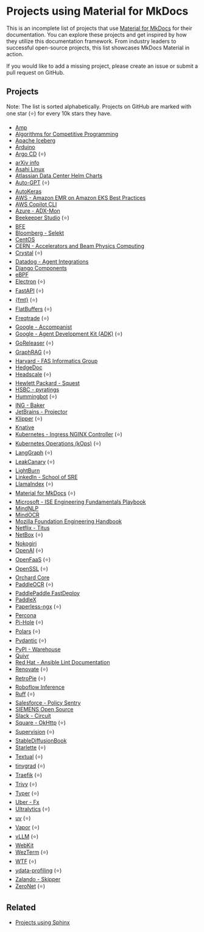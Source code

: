 # Projects using Material for MkDocs

This is an incomplete list of projects that use [Material for MkDocs](https://github.com/squidfunk/mkdocs-material) for their documentation. You can explore these projects and get inspired by how they utilize this documentation framework. From industry leaders to successful open-source projects, this list showcases MkDocs Material in action.  

If you would like to add a  missing project, please create an issue or submit a pull request on GitHub.

## Projects

Note: The list is sorted alphabetically. Projects on GitHub are marked with one star (⭐) for every 10k stars they have.


- [Amp](https://amp.rs/docs/)
- [Algorithms for Competitive Programming](https://cp-algorithms.com/)
- [Apache Iceberg](https://iceberg.apache.org/)
- [Arduino](https://arduino.github.io/arduino-cli/)
- [Argo CD](https://argo-cd.readthedocs.io/en/stable/) (⭐)
- [arXiv info](https://info.arxiv.org)
- [Asahi Linux](https://asahilinux.org/docs/)
- [Atlassian Data Center Helm Charts](https://atlassian.github.io/data-center-helm-charts/)
- [Auto-GPT](https://docs.agpt.co/) (⭐)
- [AutoKeras](https://autokeras.com/)
- [AWS - Amazon EMR on Amazon EKS Best Practices](https://aws.github.io/aws-emr-containers-best-practices/)
- [AWS Copilot CLI](https://aws.github.io/copilot-cli/)
- [Azure - ADX-Mon](https://github.com/Azure/adx-mon)
- [Beekeeper Studio](https://docs.beekeeperstudio.io/) (⭐)
- [BFE](https://www.bfe-networks.net/)
- [Bloomberg - Selekt](https://bloomberg.github.io/selekt/)
- [CentOS](https://docs.infra.centos.org/)
- [CERN - Accelerators and Beam Physics Computing](http://abpcomputing.web.cern.ch/)
- [Crystal](https://crystal-lang.org/reference/) (⭐)
- [Datadog - Agent Integrations](https://datadoghq.dev/integrations-core/)
- [Django Components](https://django-components.github.io/django-components/latest/overview/welcome/)
- [eBPF](https://ebpf-go.dev/)
- [Electron](https://www.electron.build/) (⭐)
- [FastAPI](https://fastapi.tiangolo.com/) (⭐)
- [{fmt}](https://fmt.dev/) (⭐)
- [FlatBuffers](https://flatbuffers.dev/) (⭐)
- [Freqtrade](https://www.freqtrade.io/en/stable/) (⭐)
- [Google - Accompanist](https://google.github.io/accompanist/)
- [Google - Agent Development Kit (ADK)](https://google.github.io/adk-docs/) (⭐)
- [GoReleaser](https://goreleaser.com/) (⭐)
- [GraphRAG](https://microsoft.github.io/graphrag/) (⭐)
- [Harvard - FAS Informatics Group](https://informatics.fas.harvard.edu/)
- [HedgeDoc](https://docs.hedgedoc.org/)
- [Headscale](https://headscale.net/stable/) (⭐)
- [Hewlett Packard - Squest](https://hewlettpackard.github.io/squest/)
- [HSBC - pyratings](https://hsbc.github.io/pyratings/)
- [Hummingbot](https://hummingbot.org/) (⭐)
- [ING - Baker](https://ing-bank.github.io/baker/)
- [JetBrains - Projector](https://jetbrains.github.io/projector-client/mkdocs/)
- [Klipper](https://www.klipper3d.org/) (⭐)
- [Knative](https://knative.dev/docs/)
- [Kubernetes - Ingress NGINX Controller](https://kubernetes.github.io/ingress-nginx/) (⭐)
- [Kubernetes Operations (kOps)](https://kops.sigs.k8s.io/) (⭐)
- [LangGraph](https://langchain-ai.github.io/langgraph/) (⭐)
- [LeakCanary](https://square.github.io/leakcanary/) (⭐)
- [LightBurn](https://docs.lightburnsoftware.com/latest/)
- [LinkedIn - School of SRE](https://linkedin.github.io/school-of-sre/)
- [LlamaIndex](https://docs.llamaindex.ai/en/stable/) (⭐)
- [Material for MkDocs](https://squidfunk.github.io/mkdocs-material/) (⭐)
- [Microsoft - ISE Engineering Fundamentals Playbook](https://microsoft.github.io/code-with-engineering-playbook/)
- [MindNLP](https://mindnlp.cqu.ai/)
- [MindOCR](https://mindspore-lab.github.io/mindocr/)
- [Mozilla Foundation Engineering Handbook](https://mozillafoundation.github.io/engineering-handbook/)
- [Netflix - Titus](https://netflix.github.io/titus/)
- [NetBox](https://netboxlabs.com/docs/netbox/en/stable/) (⭐)
- [Nokogiri](https://nokogiri.org/)
- [OpenAI](https://openai.github.io/openai-agents-python/) (⭐)
- [OpenFaaS](https://docs.openfaas.com/) (⭐)
- [OpenSSL](https://docs.openssl.org/) (⭐)
- [Orchard Core](https://docs.orchardcore.net/en/latest/)
- [PaddleOCR](https://paddlepaddle.github.io/PaddleOCR/main/en/index.html) (⭐)
- [PaddlePaddle FastDeploy](https://paddlepaddle.github.io/FastDeploy/)
- [PaddleX](https://paddlepaddle.github.io/PaddleX/latest/en/index.html)
- [Paperless-ngx](https://docs.paperless-ngx.com/) (⭐)
- [Percona](https://docs.percona.com/percona-monitoring-and-management/)
- [Pi-Hole](https://docs.pi-hole.net/) (⭐)
- [Polars](https://docs.pola.rs/) (⭐)
- [Pydantic](https://pydantic-docs.helpmanual.io/) (⭐)
- [PyPI - Warehouse](https://docs.pypi.org/)
- [Quivr](https://core.quivr.com/)
- [Red Hat - Ansible Lint Documentation](https://ansible.readthedocs.io/projects/lint/)
- [Renovate](https://docs.renovatebot.com/) (⭐)
- [RetroPie](https://retropie.org.uk/docs/) (⭐)
- [Roboflow Inference](https://inference.roboflow.com/)
- [Ruff](https://docs.astral.sh/ruff/) (⭐)
- [Salesforce - Policy Sentry](https://policy-sentry.readthedocs.io/)
- [SIEMENS Open Source](https://opensource.siemens.com/)
- [Slack - Circuit](https://slackhq.github.io/circuit/)
- [Square - OkHttp](https://square.github.io/okhttp/) (⭐)
- [Supervision](https://supervision.roboflow.com/latest/) (⭐)
- [StableDiffusionBook](https://draw.dianas.cyou/)
- [Starlette](https://www.starlette.io/) (⭐)
- [Textual](https://textual.textualize.io/) (⭐)
- [tinygrad](https://docs.tinygrad.org/) (⭐)
- [Traefik](https://docs.traefik.io/) (⭐)
- [Trivy](https://aquasecurity.github.io/trivy/) (⭐)
- [Typer](https://typer.tiangolo.com/) (⭐)
- [Uber - Fx](https://uber-go.github.io/fx/)
- [Ultralytics](https://docs.ultralytics.com/) (⭐)
- [uv](https://docs.astral.sh/uv/) (⭐)
- [Vapor](https://docs.vapor.codes/) (⭐)
- [vLLM](https://docs.vllm.ai/en/latest/) (⭐)
- [WebKit](https://docs.webkit.org/)
- [WezTerm](https://wezterm.org/) (⭐)
- [WTF](https://wtfutil.com/) (⭐)
- [ydata-profiling](https://github.com/ydataai/ydata-profiling) (⭐)
- [Zalando - Skipper](https://opensource.zalando.com/skipper/)
- [ZeroNet](https://zeronet.io/docs/) (⭐)


## Related

- [Projects using Sphinx](https://www.sphinx-doc.org/en/master/examples.html)
